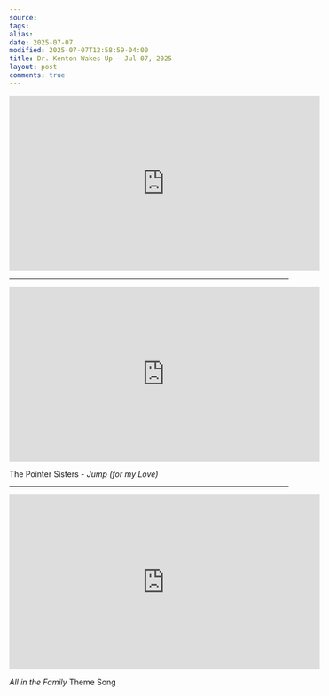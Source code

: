 ```yaml
---
source:
tags:
alias:
date: 2025-07-07
modified: 2025-07-07T12:58:59-04:00
title: Dr. Kenton Wakes Up - Jul 07, 2025
layout: post
comments: true
---
```


  

<iframe width="560" height="315" src="https://www.youtube.com/embed/Z1ikDAYrZJQ" title="YouTube video player" frameborder="0" allow="accelerometer; autoplay; clipboard-write; encrypted-media; gyroscope; picture-in-picture; web-share" allowfullscreen></iframe>


---

<iframe width="560" height="315" src="https://www.youtube.com/embed/uyTVyCp7xrw?si=nmqXzAl4zeRY8g0n" title="YouTube video player" frameborder="0" allow="accelerometer; autoplay; clipboard-write; encrypted-media; gyroscope; picture-in-picture; web-share" referrerpolicy="strict-origin-when-cross-origin" allowfullscreen></iframe>

The Pointer Sisters - *Jump (for my Love)*

---

<iframe width="560" height="315" src="https://www.youtube.com/embed/fye4uY3pCvo?si=ACf_3ftnWQjAi-Bd" title="YouTube video player" frameborder="0" allow="accelerometer; autoplay; clipboard-write; encrypted-media; gyroscope; picture-in-picture; web-share" referrerpolicy="strict-origin-when-cross-origin" allowfullscreen></iframe>


*All in the Family* Theme Song
